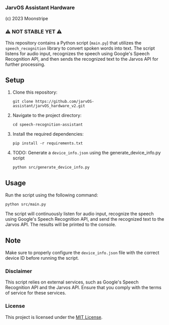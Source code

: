 ### JarvOS Assistant Hardware

(c) 2023 Moonstripe

### ⚠️ NOT STABLE YET ⚠️

This repository contains a Python script (`main.py`) that utilizes the `speech_recognition` library to convert spoken words into text. The script listens for audio input, recognizes the speech using Google's Speech Recognition API, and then sends the recognized text to the Jarvos API for further processing.

## Setup

1. Clone this repository:
    
    `git clone https://github.com/jarvOS-assistant/jarvOS_hardware_v2.git`
    
2. Navigate to the project directory:

    `cd speech-recognition-assistant`
    
3. Install the required dependencies:
    
    `pip install -r requirements.txt`
    
4. TODO: Generate a `device_info.json` using the generate_device_info.py script

    `python src/generate_device_info.py`
    

## Usage

Run the script using the following command:

`python src/main.py`

The script will continuously listen for audio input, recognize the speech using Google's Speech Recognition API, and send the recognized text to the Jarvos API. The results will be printed to the console.

## Note

Make sure to properly configure the `device_info.json` file with the correct device ID before running the script.

### Disclaimer

This script relies on external services, such as Google's Speech Recognition API and the Jarvos API. Ensure that you comply with the terms of service for these services.

### License

This project is licensed under the [MIT License](https://chat.openai.com/c/LICENSE).
